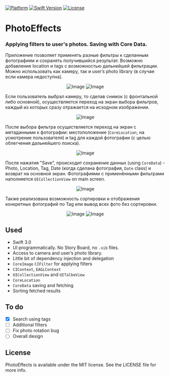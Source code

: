 [![Platform](http://img.shields.io/badge/platform-ios-blue.svg?style=flat
)](https://www.apple.com/ios/ios-10/)
[![Swift Version](https://img.shields.io/badge/swift-3.0-yellow.svg?style=flat)](https://swift.org)
[![License](https://img.shields.io/badge/license-MIT-blue.svg?style=flat)](http://mit-license.org)

# PhotoEffects

### Applying filters to user's photos. Saving with Core Data. 

Приложение позволяет применять разные фильтры к сделанным фотографиям и сохранять получившийся результат. Возможно добавление location и tags с возможностью дальнейшей фильтрации. 
Можно использовать как камеру, так и user’s photo library (в случае если камера недоступна).

<p align="center">
  <img src="https://cloud.githubusercontent.com/assets/23423988/25774650/767c9574-329c-11e7-9250-6076b545ea52.jpg" alt="Image") />
  <img src="https://cloud.githubusercontent.com/assets/23423988/25774651/76a5d56a-329c-11e7-89c3-fb09a368af93.png" alt="Image") />
</p>

Если пользователь выбрал камеру, то сделав снимок (с фронтальной либо основной), осуществляется переход на экран выбора фильтров, каждый из которых сразу отражается на исходном изображении.  

<p align="center">
  <img src="https://cloud.githubusercontent.com/assets/23423988/25494427/47132954-2b82-11e7-8be9-2cb7f234f2dd.png" alt="Image") />
</p>

После выбора фильтра осуществляется переход на экран с метаданными к фотографии: местоположение (`CoreLocation`, на усмотрение пользователя) и tag для каждой фотографии (с целью облегчения дальнейшего поиска).  

<p align="center">
  <img src="https://cloud.githubusercontent.com/assets/23423988/25494430/4716e864-2b82-11e7-82cd-25bb6f0728f5.png" alt="Image") />
</p>

После нажатия "Save", происходит сохранение данных (using `CoreData`) - Photo, Location, Tag, Date (когда сделана фотография, `Date` class) и возврат на основной экран. Фотографиями с применёнными фильтрами наполняется `UICollectionView` on main screen.  

<p align="center">
  <img src="https://cloud.githubusercontent.com/assets/23423988/25494428/4714ce6c-2b82-11e7-813a-ff8dbfa88ea8.png" alt="Image") />
</p>

Также реализована возможность сортировки и отображения конкретных фотографий по Tag или вывод всех фото без сортировки.  

<p align="center">
  <img src="https://cloud.githubusercontent.com/assets/23423988/25494431/471a42b6-2b82-11e7-980e-b4f5838a0b98.png" alt="Image") />
  <img src="https://cloud.githubusercontent.com/assets/23423988/25494432/47336886-2b82-11e7-8c8c-efbe208dadb5.png" alt="Image") />
</p>

## Used  

- Swift 3.0
- UI programmatically. No Story Board, no `.xib` files. 
- Access to camera and user’s photo library. 
- Little bit of dependency injection and delegation
- `CoreImage` `CIFilter` for applying filters
- `CIContext`, `EAGLContext`
- `UICollectionView` and `UITalbeView`
- `CoreLocation`
- `CoreData` saving and fetching
- Sorting fetched results
  
## To do

- [x] Search using tags
- [ ] Additional filters
- [ ] Fix photo rotation bug
- [ ] Overall design 

## License

PhotoEffects is available under the MIT license. See the LICENSE file for more info.
